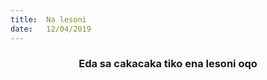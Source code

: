 ```yaml
---
title:  Na lesoni
date:   12/04/2019
---
```


### <center>Eda sa cakacaka tiko ena lesoni oqo</center>
